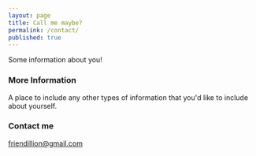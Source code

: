 ```yaml
---
layout: page
title: Call me maybe?
permalink: /contact/
published: true
---
```


Some information about you!

### More Information

A place to include any other types of information that you'd like to include about yourself.

### Contact me

[friendillion@gmail.com](mailto:friendillion@gmail.com)
